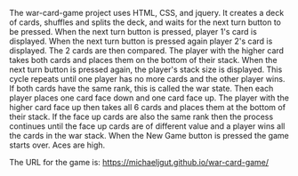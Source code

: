 The war-card-game project uses HTML, CSS, and jquery. It creates a deck of cards, shuffles and splits the deck, and waits for the next turn button to be pressed. When the next turn button is pressed, player 1's card is displayed. When the next turn button is pressed again player 2's card is displayed. The 2 cards  are then compared. The player with the higher card takes both cards and places them on the bottom of their stack. When the next turn button is pressed again, the player's stack size is displayed. This cycle repeats until one player has no more cards and the other player wins. If both cards have the same rank, this is called the war state. Then each player places one card face down and one card face up. The player with the higher card face up then takes all 6 cards and places them at the bottom of their stack. If the face up cards are also the same rank then the process continues until the face up cards are of different value and a player wins all the cards in the war stack. When the New Game button is pressed the game starts over. Aces are high.

The URL for the game is: https://michaeljgut.github.io/war-card-game/
